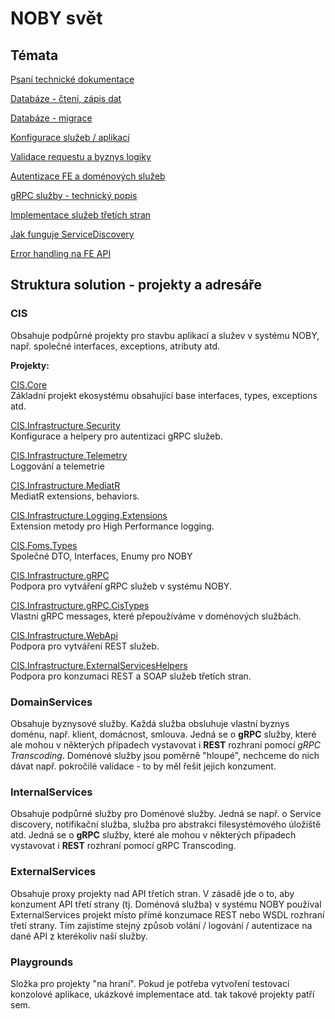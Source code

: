 ﻿# NOBY svět

## Témata
[Psaní technické dokumentace](./topics/documentation.md)

[Databáze - čtení, zápis dat](./topics/database.md)

[Databáze - migrace](./topics/database-migrations.md)

[Konfigurace služeb / aplikací](./topics/configuration.md)

[Validace requestu a byznys logiky](./topics/validation.md)

[Autentizace FE a doménových služeb](./topics/authentication.md)

[gRPC služby - technický popis](./topics/grpc-services.md)

[Implementace služeb třetích stran](./topics/external-services.md)

[Jak funguje ServiceDiscovery](./topics/service-discovery.md)

[Error handling na FE API](./topics/feapi-error-handling.md)

## Struktura solution - projekty a adresáře

### CIS
Obsahuje podpůrné projekty pro stavbu aplikací a služev v systému NOBY, např. společné interfaces, exceptions, atributy atd.

**Projekty:**

[CIS.Core](CIS.Core/index.md)  
Základní projekt ekosystému obsahující base interfaces, types, exceptions atd.

[CIS.Infrastructure.Security](CIS.Infrastructure.Security/index.md)  
Konfigurace a helpery pro autentizaci gRPC služeb.

[CIS.Infrastructure.Telemetry](CIS.Infrastructure.Telemetry/index.md)  
Loggování a telemetrie

[CIS.Infrastructure.MediatR](CIS.Infrastructure.MediatR/index.md)  
MediatR extensions, behaviors.

[CIS.Infrastructure.Logging.Extensions](CIS.Infrastructure.Logging.Extensions/index.md)  
Extension metody pro High Performance logging.

[CIS.Foms.Types](CIS.Foms.Types/index.md)  
Společné DTO, Interfaces, Enumy pro NOBY

[CIS.Infrastructure.gRPC](CIS.Infrastructure.gRPC/index.md)  
Podpora pro vytváření gRPC služeb v systému NOBY.

[CIS.Infrastructure.gRPC.CisTypes](CIS.Infrastructure.gRPC.CisTypes/index.md)  
Vlastní gRPC messages, které přepoužíváme v doménových službách.

[CIS.Infrastructure.WebApi](CIS.Infrastructure.WebApi/index.md)  
Podpora pro vytváření REST služeb.

[CIS.Infrastructure.ExternalServicesHelpers](CIS.Infrastructure.ExternalServicesHelpers/index.md)  
Podpora pro konzumaci REST a SOAP služeb třetích stran.

### DomainServices
Obsahuje byznysové služby. Každá služba obsluhuje vlastní byznys doménu, např. klient, domácnost, smlouva.
Jedná se o **gRPC** služby, které ale mohou v některých případech vystavovat i **REST** rozhraní pomocí *gRPC Transcoding*.
Doménové služby jsou poměrně "hloupé", nechceme do nich dávat např. pokročilé validace - to by měl řešit jejich konzument.

### InternalServices
Obsahuje podpůrné služby pro Doménové služby. Jedná se např. o Service discovery, notifikační služba, služba pro abstrakci filesystémového úložiště atd.
Jedná se o **gRPC** služby, které ale mohou v některých případech vystavovat i **REST** rozhraní pomocí gRPC Transcoding.

### ExternalServices
Obsahuje proxy projekty nad API třetích stran. V zásadě jde o to, aby konzument API třetí strany (tj. Doménová služba) v systému NOBY používal ExternalServices projekt místo přímé konzumace REST nebo WSDL rozhraní třetí strany. Tím zajistíme stejný způsob volání / logování / autentizace na dané API z kterékoliv naší služby.

### Playgrounds
Složka pro projekty "na hraní". Pokud je potřeba vytvoření testovací konzolové aplikace, ukázkové implementace atd. tak takové projekty patří sem.
